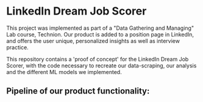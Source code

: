 # LinkedIn Dream Job Scorer

This project was implemented as part of a "Data Gathering and Managing" Lab course, Technion. Our product is added to a position page in LinkedIn, and offers the user unique, personalized insights as well as interview practice.

This repository contains a 'proof of concept' for the LinkedIn Dream Job Scorer, with the code necessary to recreate our data-scraping, our analysis and the different ML models we implemented. 

## Pipeline of our product functionality:

